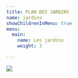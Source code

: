 ```yaml
---
title: PLAN DES JARDINS
name: jardins
showChildrenInMenu: true
menu:
  main:
    name: Les jardins
    weight: 3

---
```

![](/uploads/background-22.png)